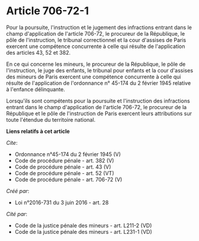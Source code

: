 # Article 706-72-1

Pour la poursuite, l'instruction et le jugement des infractions entrant dans le champ d'application de l'article 706-72, le
procureur de la République, le pôle de l'instruction, le tribunal correctionnel et la cour d'assises de Paris exercent une
compétence concurrente à celle qui résulte de l'application des articles 43, 52 et 382. 

En ce qui concerne les mineurs, le procureur de la République, le pôle de l'instruction, le juge des enfants, le tribunal
pour enfants et la cour d'assises des mineurs de Paris exercent une compétence concurrente à celle qui résulte de
l'application de l'ordonnance n° 45-174 du 2 février 1945 relative à l'enfance délinquante. 

Lorsqu'ils sont compétents pour la poursuite et l'instruction des infractions entrant dans le champ d'application de
l'article 706-72, le procureur de la République et le pôle de l'instruction de Paris exercent leurs attributions sur toute
l'étendue du territoire national.

**Liens relatifs à cet article**

_Cite_:

  - Ordonnance n°45-174 du 2 février 1945 (V)
  - Code de procédure pénale - art. 382 (V)
  - Code de procédure pénale - art. 43 (V)
  - Code de procédure pénale - art. 52 (VT)
  - Code de procédure pénale - art. 706-72 (V)

_Créé par_:

  - Loi n°2016-731 du 3 juin 2016 - art. 28

_Cité par_:

  - Code de la justice pénale des mineurs - art. L211-2 (VD)
  - Code de la justice pénale des mineurs - art. L231-1 (VD)
